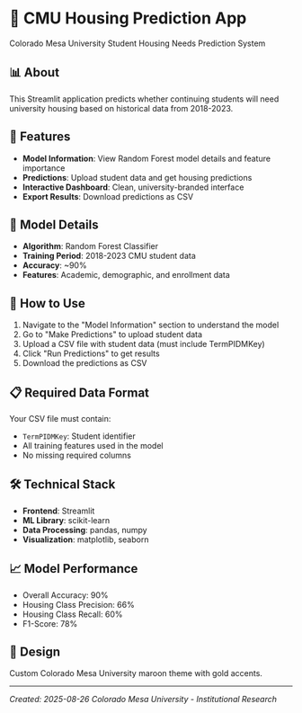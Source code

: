 # 🏫 CMU Housing Prediction App

Colorado Mesa University Student Housing Needs Prediction System

## 📊 About
This Streamlit application predicts whether continuing students will need university housing based on historical data from 2018-2023.

## 🚀 Features
- **Model Information**: View Random Forest model details and feature importance
- **Predictions**: Upload student data and get housing predictions
- **Interactive Dashboard**: Clean, university-branded interface
- **Export Results**: Download predictions as CSV

## 🔧 Model Details
- **Algorithm**: Random Forest Classifier
- **Training Period**: 2018-2023 CMU student data
- **Accuracy**: ~90%
- **Features**: Academic, demographic, and enrollment data

## 📱 How to Use
1. Navigate to the "Model Information" section to understand the model
2. Go to "Make Predictions" to upload student data
3. Upload a CSV file with student data (must include TermPIDMKey)
4. Click "Run Predictions" to get results
5. Download the predictions as CSV

## 📋 Required Data Format
Your CSV file must contain:
- `TermPIDMKey`: Student identifier
- All training features used in the model
- No missing required columns

## 🛠️ Technical Stack
- **Frontend**: Streamlit
- **ML Library**: scikit-learn
- **Data Processing**: pandas, numpy
- **Visualization**: matplotlib, seaborn

## 📈 Model Performance
- Overall Accuracy: 90%
- Housing Class Precision: 66%
- Housing Class Recall: 60%
- F1-Score: 78%

## 🎨 Design
Custom Colorado Mesa University maroon theme with gold accents.

---
*Created: 2025-08-26*
*Colorado Mesa University - Institutional Research*
